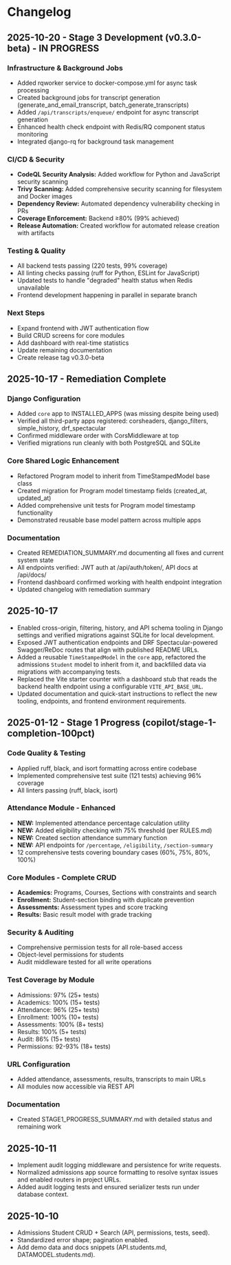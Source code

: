 # Changelog

## 2025-10-20 - Stage 3 Development (v0.3.0-beta) - IN PROGRESS

### Infrastructure & Background Jobs
- Added rqworker service to docker-compose.yml for async task processing
- Created background jobs for transcript generation (generate_and_email_transcript, batch_generate_transcripts)
- Added `/api/transcripts/enqueue/` endpoint for async transcript generation
- Enhanced health check endpoint with Redis/RQ component status monitoring
- Integrated django-rq for background task management

### CI/CD & Security
- **CodeQL Security Analysis:** Added workflow for Python and JavaScript security scanning
- **Trivy Scanning:** Added comprehensive security scanning for filesystem and Docker images
- **Dependency Review:** Automated dependency vulnerability checking in PRs
- **Coverage Enforcement:** Backend ≥80% (99% achieved)
- **Release Automation:** Created workflow for automated release creation with artifacts

### Testing & Quality
- All backend tests passing (220 tests, 99% coverage)
- All linting checks passing (ruff for Python, ESLint for JavaScript)
- Updated tests to handle "degraded" health status when Redis unavailable
- Frontend development happening in parallel in separate branch

### Next Steps
- Expand frontend with JWT authentication flow
- Build CRUD screens for core modules
- Add dashboard with real-time statistics
- Update remaining documentation
- Create release tag v0.3.0-beta

## 2025-10-17 - Remediation Complete
### Django Configuration
- Added `core` app to INSTALLED_APPS (was missing despite being used)
- Verified all third-party apps registered: corsheaders, django_filters, simple_history, drf_spectacular
- Confirmed middleware order with CorsMiddleware at top
- Verified migrations run cleanly with both PostgreSQL and SQLite

### Core Shared Logic Enhancement
- Refactored Program model to inherit from TimeStampedModel base class
- Created migration for Program model timestamp fields (created_at, updated_at)
- Added comprehensive unit tests for Program model timestamp functionality
- Demonstrated reusable base model pattern across multiple apps

### Documentation
- Created REMEDIATION_SUMMARY.md documenting all fixes and current system state
- All endpoints verified: JWT auth at /api/auth/token/, API docs at /api/docs/
- Frontend dashboard confirmed working with health endpoint integration
- Updated changelog with remediation summary

## 2025-10-17
- Enabled cross-origin, filtering, history, and API schema tooling in Django settings and verified migrations against SQLite for local development.
- Exposed JWT authentication endpoints and DRF Spectacular-powered Swagger/ReDoc routes that align with published README URLs.
- Added a reusable `TimeStampedModel` in the `core` app, refactored the admissions `Student` model to inherit from it, and backfilled data via migrations with accompanying tests.
- Replaced the Vite starter counter with a dashboard stub that reads the backend health endpoint using a configurable `VITE_API_BASE_URL`.
- Updated documentation and quick-start instructions to reflect the new tooling, endpoints, and frontend environment requirements.

## 2025-01-12 - Stage 1 Progress (copilot/stage-1-completion-100pct)
### Code Quality & Testing
- Applied ruff, black, and isort formatting across entire codebase
- Implemented comprehensive test suite (121 tests) achieving 96% coverage
- All linters passing (ruff, black, isort)

### Attendance Module - Enhanced
- **NEW:** Implemented attendance percentage calculation utility
- **NEW:** Added eligibility checking with 75% threshold (per RULES.md)
- **NEW:** Created section attendance summary function
- **NEW:** API endpoints for `/percentage`, `/eligibility`, `/section-summary`
- 12 comprehensive tests covering boundary cases (60%, 75%, 80%, 100%)

### Core Modules - Complete CRUD
- **Academics:** Programs, Courses, Sections with constraints and search
- **Enrollment:** Student-section binding with duplicate prevention
- **Assessments:** Assessment types and score tracking
- **Results:** Basic result model with grade tracking

### Security & Auditing
- Comprehensive permission tests for all role-based access
- Object-level permissions for students
- Audit middleware tested for all write operations

### Test Coverage by Module
- Admissions: 97% (25+ tests)
- Academics: 100% (15+ tests)
- Attendance: 96% (25+ tests) 
- Enrollment: 100% (10+ tests)
- Assessments: 100% (8+ tests)
- Results: 100% (5+ tests)
- Audit: 86% (15+ tests)
- Permissions: 92-93% (18+ tests)

### URL Configuration
- Added attendance, assessments, results, transcripts to main URLs
- All modules now accessible via REST API

### Documentation
- Created STAGE1_PROGRESS_SUMMARY.md with detailed status and remaining work

## 2025-10-11
- Implement audit logging middleware and persistence for write requests.
- Normalized admissions app source formatting to resolve syntax issues and enabled routers in project URLs.
- Added audit logging tests and ensured serializer tests run under database context.

## 2025-10-10
- Admissions Student CRUD + Search (API, permissions, tests, seed).
- Standardized error shape; pagination enabled.
- Add demo data and docs snippets (API.students.md, DATAMODEL.students.md).
